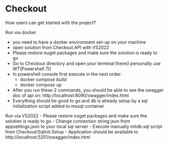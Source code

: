 # Checkout
How users can get started with the project?

Run via docker
- you need to have a docker environment set-up on your machine
- open solution from Checkout.API with VS2022
- Please restore nuget packages and make sure the solution is ready to go
- Go to Checkout directory and open your terminal there(I personally use WT(Powershell 7))
- In powershell console first execute in the next order: 
    - docker compose build
    - docker compose up
- After you run these 2 commands, you should be able to see the swagger doc of api on: http://localhost:8090/swagger/index.html
- Everything should be good to go and db is already setup by a sql initialization script added to mssql container

Run via VS2022
    - Please restore nuget packages and make sure the solution is ready to go
    - Change connection string json from appsettings.json to your local sql server
    - Execute manually initdb.sql script from Checkout/Sqlinit.Setup
    - Application should be available to http://localhost:5251/swagger/index.html
